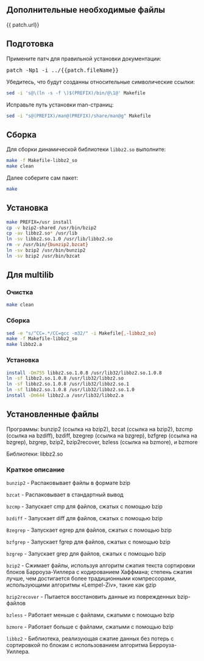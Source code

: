 <package-info :package="package" showsbu2 ></package-info>

<script>
		new Vue({
		el: '#main',
		data: { package: {}, patch: {} },
		mounted: function () {
				this.getPackage('bzip2');
				this.getBzipPatch();
		},
		methods: {
			getPackage: function(name) {
					getPackage(name)
					.then(response => this.package = response);
			},
			getBzipPatch: function() {
					getPackage('bzip2-patch')
					.then(response => this.patch = response);
			},
		}
  })
</script>

## Дополнительные необходимые файлы

<a :href="patch.url">{{ patch.url}}</a>

## Подготовка

Примените патч для правильной установки документации:

<pre class="pre">
patch -Np1 -i ../{{patch.fileName}}
</pre>

Убедитесь, что будут созданны относительные символические ссылки:

```bash
sed -i 's@\(ln -s -f \)$(PREFIX)/bin/@\1@' Makefile
```

Исправьте путь установки man-страниц:

```bash
sed -i "s@(PREFIX)/man@(PREFIX)/share/man@g" Makefile
```

## Сборка

Для сборки динамической библиотеки `libbz2.so` выполните:

```bash
make -f Makefile-libbz2_so
make clean
```

Далее соберите сам пакет:

```bash
make
```

## Установка

```bash
make PREFIX=/usr install
cp -v bzip2-shared /usr/bin/bzip2
cp -av libbz2.so* /usr/lib
ln -sv libbz2.so.1.0 /usr/lib/libbz2.so
rm -v /usr/bin/{bunzip2,bzcat}
ln -sv bzip2 /usr/bin/bunzip2
ln -sv bzip2 /usr/bin/bzcat
```
 
## Для multilib

### Очистка

```bash
make clean
```

### Сборка 

```bash
sed -e "s/^CC=.*/CC=gcc -m32/" -i Makefile{,-libbz2_so}
make -f Makefile-libbz2_so
make libbz2.a
```

### Установка

```bash
install -Dm755 libbz2.so.1.0.8 /usr/lib32/libbz2.so.1.0.8
ln -sf libbz2.so.1.0.8 /usr/lib32/libbz2.so
ln -sf libbz2.so.1.0.8 /usr/lib32/libbz2.so.1
ln -sf libbz2.so.1.0.8 /usr/lib32/libbz2.so.1.0
install -Dm644 libbz2.a /usr/lib32/libbz2.a
```

## Установленные файлы

Программы: bunzip2 (ссылка на bzip2), bzcat (ссылка на bzip2), bzcmp (ссылка на bzdiff), bzdiff, bzegrep (ссылка на bzgrep), bzfgrep (ссылка на bzgrep), bzgrep, bzip2, bzip2recover, bzless (ссылка на bzmore), и bzmore

Библиотеки: libbz2.so

### Краткое описание

`bunzip2` - Распаковывает файлы в формате bzip

`bzcat` - Распаковывает в стандартный вывод

`bzcmp` - Запускает cmp для файлов, сжатых с помощью bzip

`bzdiff` - Запускает diff для файлов, сжатых с помощью bzip

`Bzegrep` - Запускает egrep для файлов, сжатых с помощью bzip

`bzfgrep` - Запускает fgrep для файлов, сжатых с помощью bzip

`bzgrep` - Запускает grep для файлов, сжатых с помощью bzip

`bzip2` - Сжимает файлы, используя алгоритм сжатия текста сортировки блоков Барроуза-Уиллера с кодированием Хаффмана; степень сжатия лучше, чем достигается более традиционными компрессорами, использующими алгоритмы «Lempel-Ziv», такие как gzip

`bzip2recover` - Пытается восстановить данные из поврежденных bzip-файлов

`bzless` - Работает меньше с файлами, сжатыми с помощью bzip

`bzmore` - Работает больше с файлами, сжатыми с помощью bzip

`libbz2` - Библиотека, реализующая сжатие данных без потерь с сортировкой по блокам с использованием алгоритма Берроуза-Уиллера. 
